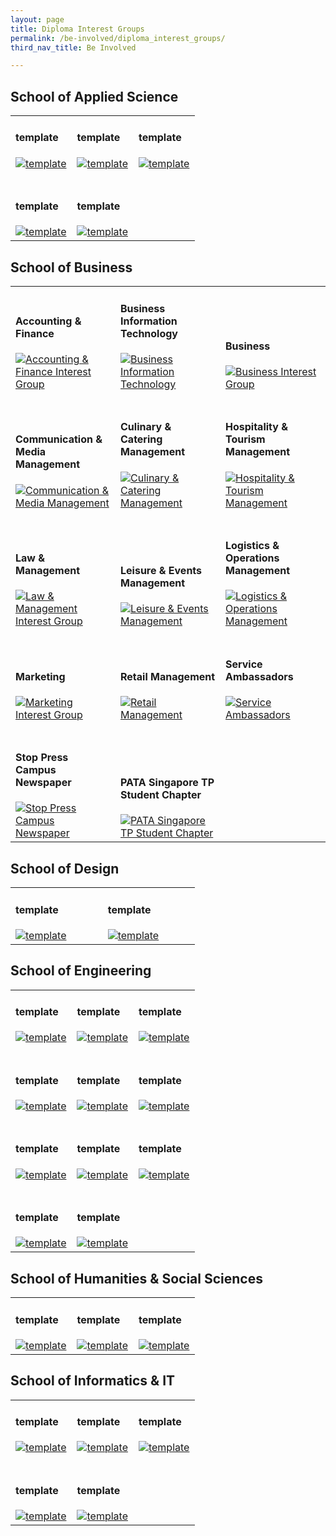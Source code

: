 ```yaml
---
layout: page
title: Diploma Interest Groups
permalink: /be-involved/diploma_interest_groups/
third_nav_title: Be Involved

---
```


## School of Applied Science

<div>
    <table>
        <tr>
            <td style="width:33%; vertical-align:bottom; border:none"><h4>template</h4>
                <a href="https://www.instagram.com/template/" target="_blank">
                    <image src="{{site.baseurl}}/images/CCA_template.jpg" style="display:block;margin-left:auto;margin-right:auto;" alt="template">
                    </image>
                </a>
            </td>
            <td style="width:33%; vertical-align:bottom; border:none"><h4>template</h4>
                <a href="https://www.instagram.com/template/" target="_blank">
                    <image src="{{site.baseurl}}/images/CCA_template.jpg" style="display:block;margin-left:auto;margin-right:auto;" alt="template">
                    </image>
                </a>
            </td>
            <td style="width:33%; vertical-align:bottom; border:none"><h4>template</h4>
                <a href="https://www.instagram.com/template/" target="_blank">
                    <image src="{{site.baseurl}}/images/CCA_template.jpg" style="display:block;margin-left:auto;margin-right:auto;" alt="template">
                    </image>
                </a>
            </td>
        </tr>
        <tr>
            <td style="width:33%; vertical-align:bottom; border:none"><br><h4>template</h4>
                <a href="https://www.instagram.com/template/" target="_blank">
                    <image src="{{site.baseurl}}/images/CCA_template.jpg" style="display:block;margin-left:auto;margin-right:auto;" alt="template">
                    </image>
                </a>
            </td>
            <td style="width:33%; vertical-align:bottom; border:none"><br><h4>template</h4>
                <a href="https://www.instagram.com/template/" target="_blank">
                    <image src="{{site.baseurl}}/images/CCA_template.jpg" style="display:block;margin-left:auto;margin-right:auto;" alt="template">
                    </image>
                </a>
            </td>
        </tr>
    </table>
</div>

## School of Business

<div>
    <table>
        <tr>
            <td style="width:33%; vertical-align:bottom; border:none"><h4>Accounting & Finance</h4>
                <a href="https://www.instagram.com/tp.anf/" target="_blank">
                    <image src="{{site.baseurl}}/images/CCA_afig.jpg" style="display:block;margin-left:auto;margin-right:auto;" alt="Accounting & Finance Interest Group">
                    </image>
                </a>
            </td>
            <td style="width:33%; vertical-align:bottom; border:none"><h4>Business Information Technology</h4>
                <a href="https://www.instagram.com/tpbitcampus/" target="_blank">
                    <image src="{{site.baseurl}}/images/CCA_bitig.jpg" style="display:block;margin-left:auto;margin-right:auto;" alt="Business Information Technology">
                    </image>
                </a>
            </td>
            <td style="width:33%; vertical-align:bottom; border:none"><h4>Business</h4>
                <a href="https://www.instagram.com/tp_bus/" target="_blank">
                    <image src="{{site.baseurl}}/images/CCA_big.jpg" style="display:block;margin-left:auto;margin-right:auto;" alt="Business Interest Group">
                    </image>
                </a>
            </td>
        </tr>
        <tr>
            <td style="width:33%; vertical-align:bottom; border:none"><br><h4>Communication & Media Management</h4>
                <a href="https://www.instagram.com/team_cmm/" target="_blank">
                    <image src="{{site.baseurl}}/images/CCA_cmmig.jpg" style="display:block;margin-left:auto;margin-right:auto;" alt="Communication & Media Management">
                    </image>
                </a>
            </td>
            <td style="width:33%; vertical-align:bottom; border:none"><br><h4>Culinary & Catering Management</h4>
                <a href="https://www.instagram.com/tp_ccm/" target="_blank">
                    <image src="{{site.baseurl}}/images/CCA_ccmig.jpg" style="display:block;margin-left:auto;margin-right:auto;" alt="Culinary & Catering Management">
                    </image>
                </a>
            </td>
            <td style="width:33%; vertical-align:bottom; border:none"><br><h4>Hospitality & Tourism Management</h4>
                <a href="https://www.instagram.com/tphtm/" target="_blank">
                    <image src="{{site.baseurl}}/images/CCA_htmig.jpg" style="display:block;margin-left:auto;margin-right:auto;" alt="Hospitality & Tourism Management">
                    </image>
                </a>
            </td>
        </tr>
        <tr>
            <td style="width:33%; vertical-align:bottom; border:none"><br><h4>Law & Management</h4>
                <a href="https://www.instagram.com/tplawinc/" target="_blank">
                    <image src="{{site.baseurl}}/images/CCA_lmig.jpg" style="display:block;margin-left:auto;margin-right:auto;" alt="Law & Management Interest Group">
                    </image>
                </a>
            </td>
            <td style="width:33%; vertical-align:bottom; border:none"><br><h4>Leisure & Events Management</h4>
                <a href="https://www.instagram.com/lemigofficial/" target="_blank">
                    <image src="{{site.baseurl}}/images/CCA_lemig.jpg" style="display:block;margin-left:auto;margin-right:auto;" alt="Leisure & Events Management">
                    </image>
                </a>
            </td>
            <td style="width:33%; vertical-align:bottom; border:none"><br><h4>Logistics & Operations Management</h4>
                <a href="https://www.instagram.com/tp_lom/" target="_blank">
                    <image src="{{site.baseurl}}/images/CCA_lomig.jpg" style="display:block;margin-left:auto;margin-right:auto;" alt="Logistics & Operations Management">
                    </image>
                </a>
            </td>
        </tr>
        <tr>
            <td style="width:33%; vertical-align:bottom; border:none"><br><h4>Marketing</h4>
                <a href="https://www.instagram.com/tpmarketing/" target="_blank">
                    <image src="{{site.baseurl}}/images/CCA_mig.jpg" style="display:block;margin-left:auto;margin-right:auto;" alt="Marketing Interest Group">
                    </image>
                </a>
            </td>
            <td style="width:33%; vertical-align:bottom; border:none"><br><h4>Retail Management</h4>
                <a href="https://www.instagram.com/tprmig/" target="_blank">
                    <image src="{{site.baseurl}}/images/CCA_rmig.jpg" style="display:block;margin-left:auto;margin-right:auto;" alt="Retail Management">
                    </image>
                </a>
            </td>
            <td style="width:33%; vertical-align:bottom; border:none"><br><h4>Service Ambassadors</h4>
                <a href="" target="_blank">
                    <image src="{{site.baseurl}}/images/CCA_saig.jpg" style="display:block;margin-left:auto;margin-right:auto;" alt="Service Ambassadors">
                    </image>
                </a>
            </td>
        </tr>
        <tr>
            <td style="width:33%; vertical-align:bottom; border:none"><br><h4>Stop Press Campus Newspaper</h4>
                <a href="https://www.instagram.com/explore/tags/tpstoppress/" target="_blank">
                    <image src="{{site.baseurl}}/images/CCA_spcnig.jpg" style="display:block;margin-left:auto;margin-right:auto;" alt="Stop Press Campus Newspaper">
                    </image>
                </a>
            </td>
            <td style="width:33%; vertical-align:bottom; border:none"><br><h4>PATA Singapore TP Student Chapter</h4>
                <a href="https://www.instagram.com/tp.pata/" target="_blank">
                    <image src="{{site.baseurl}}/images/CCA_pataig.jpg" style="display:block;margin-left:auto;margin-right:auto;" alt="PATA Singapore TP Student Chapter">
                    </image>
                </a>
            </td>
        </tr>
    </table>
</div>

## School of Design

<div>
    <table>
        <tr>
            <td style="width:33%; vertical-align:bottom; border:none"><h4>template</h4>
                <a href="https://www.instagram.com/template/" target="_blank">
                    <image src="{{site.baseurl}}/images/CCA_template.jpg" style="display:block;margin-left:auto;margin-right:auto;" alt="template">
                    </image>
                </a>
            </td>
            <td style="width:33%; vertical-align:bottom; border:none"><h4>template</h4>
                <a href="https://www.instagram.com/template/" target="_blank">
                    <image src="{{site.baseurl}}/images/CCA_template.jpg" style="display:block;margin-left:auto;margin-right:auto;" alt="template">
                    </image>
                </a>
            </td>
        </tr>
    </table>
</div>

## School of Engineering

<div>
    <table>
        <tr>
            <td style="width:33%; vertical-align:bottom; border:none"><h4>template</h4>
                <a href="https://www.instagram.com/template/" target="_blank">
                    <image src="{{site.baseurl}}/images/CCA_template.jpg" style="display:block;margin-left:auto;margin-right:auto;" alt="template">
                    </image>
                </a>
            </td>
            <td style="width:33%; vertical-align:bottom; border:none"><h4>template</h4>
                <a href="https://www.instagram.com/template/" target="_blank">
                    <image src="{{site.baseurl}}/images/CCA_template.jpg" style="display:block;margin-left:auto;margin-right:auto;" alt="template">
                    </image>
                </a>
            </td>
            <td style="width:33%; vertical-align:bottom; border:none"><h4>template</h4>
                <a href="https://www.instagram.com/template/" target="_blank">
                    <image src="{{site.baseurl}}/images/CCA_template.jpg" style="display:block;margin-left:auto;margin-right:auto;" alt="template">
                    </image>
                </a>
            </td>
        </tr>
        <tr>
            <td style="width:33%; vertical-align:bottom; border:none"><br><h4>template</h4>
                <a href="https://www.instagram.com/template/" target="_blank">
                    <image src="{{site.baseurl}}/images/CCA_template.jpg" style="display:block;margin-left:auto;margin-right:auto;" alt="template">
                    </image>
                </a>
            </td>
            <td style="width:33%; vertical-align:bottom; border:none"><br><h4>template</h4>
                <a href="https://www.instagram.com/template/" target="_blank">
                    <image src="{{site.baseurl}}/images/CCA_template.jpg" style="display:block;margin-left:auto;margin-right:auto;" alt="template">
                    </image>
                </a>
            </td>
            <td style="width:33%; vertical-align:bottom; border:none"><br><h4>template</h4>
                <a href="https://www.instagram.com/template/" target="_blank">
                    <image src="{{site.baseurl}}/images/CCA_template.jpg" style="display:block;margin-left:auto;margin-right:auto;" alt="template">
                    </image>
                </a>
            </td>
        </tr>
        <tr>
            <td style="width:33%; vertical-align:bottom; border:none"><br><h4>template</h4>
                <a href="https://www.instagram.com/template/" target="_blank">
                    <image src="{{site.baseurl}}/images/CCA_template.jpg" style="display:block;margin-left:auto;margin-right:auto;" alt="template">
                    </image>
                </a>
            </td>
            <td style="width:33%; vertical-align:bottom; border:none"><br><h4>template</h4>
                <a href="https://www.instagram.com/template/" target="_blank">
                    <image src="{{site.baseurl}}/images/CCA_template.jpg" style="display:block;margin-left:auto;margin-right:auto;" alt="template">
                    </image>
                </a>
            </td>
            <td style="width:33%; vertical-align:bottom; border:none"><br><h4>template</h4>
                <a href="https://www.instagram.com/template/" target="_blank">
                    <image src="{{site.baseurl}}/images/CCA_template.jpg" style="display:block;margin-left:auto;margin-right:auto;" alt="template">
                    </image>
                </a>
            </td>
        </tr>
        <tr>
            <td style="width:33%; vertical-align:bottom; border:none"><br><h4>template</h4>
                <a href="https://www.instagram.com/template/" target="_blank">
                    <image src="{{site.baseurl}}/images/CCA_template.jpg" style="display:block;margin-left:auto;margin-right:auto;" alt="template">
                    </image>
                </a>
            </td>
            <td style="width:33%; vertical-align:bottom; border:none"><br><h4>template</h4>
                <a href="https://www.instagram.com/template/" target="_blank">
                    <image src="{{site.baseurl}}/images/CCA_template.jpg" style="display:block;margin-left:auto;margin-right:auto;" alt="template">
                    </image>
                </a>
            </td>
        </tr>
    </table>
</div>

## School of Humanities & Social Sciences

<div>
    <table>
        <tr>
            <td style="width:33%; vertical-align:bottom; border:none"><h4>template</h4>
                <a href="https://www.instagram.com/template/" target="_blank">
                    <image src="{{site.baseurl}}/images/CCA_template.jpg" style="display:block;margin-left:auto;margin-right:auto;" alt="template">
                    </image>
                </a>
            </td>
            <td style="width:33%; vertical-align:bottom; border:none"><h4>template</h4>
                <a href="https://www.instagram.com/template/" target="_blank">
                    <image src="{{site.baseurl}}/images/CCA_template.jpg" style="display:block;margin-left:auto;margin-right:auto;" alt="template">
                    </image>
                </a>
            </td>
            <td style="width:33%; vertical-align:bottom; border:none"><h4>template</h4>
                <a href="https://www.instagram.com/template/" target="_blank">
                    <image src="{{site.baseurl}}/images/CCA_template.jpg" style="display:block;margin-left:auto;margin-right:auto;" alt="template">
                    </image>
                </a>
            </td>
        </tr>
    </table>
</div>

## School of Informatics & IT

<div>
    <table>
        <tr>
            <td style="width:33%; vertical-align:bottom; border:none"><h4>template</h4>
                <a href="https://www.instagram.com/template/" target="_blank">
                    <image src="{{site.baseurl}}/images/CCA_template.jpg" style="display:block;margin-left:auto;margin-right:auto;" alt="template">
                    </image>
                </a>
            </td>
            <td style="width:33%; vertical-align:bottom; border:none"><h4>template</h4>
                <a href="https://www.instagram.com/template/" target="_blank">
                    <image src="{{site.baseurl}}/images/CCA_template.jpg" style="display:block;margin-left:auto;margin-right:auto;" alt="template">
                    </image>
                </a>
            </td>
            <td style="width:33%; vertical-align:bottom; border:none"><h4>template</h4>
                <a href="https://www.instagram.com/template/" target="_blank">
                    <image src="{{site.baseurl}}/images/CCA_template.jpg" style="display:block;margin-left:auto;margin-right:auto;" alt="template">
                    </image>
                </a>
            </td>
        </tr>
        <tr>
            <td style="width:33%; vertical-align:bottom; border:none"><br><h4>template</h4>
                <a href="https://www.instagram.com/template/" target="_blank">
                    <image src="{{site.baseurl}}/images/CCA_template.jpg" style="display:block;margin-left:auto;margin-right:auto;" alt="template">
                    </image>
                </a>
            </td>
            <td style="width:33%; vertical-align:bottom; border:none"><br><h4>template</h4>
                <a href="https://www.instagram.com/template/" target="_blank">
                    <image src="{{site.baseurl}}/images/CCA_template.jpg" style="display:block;margin-left:auto;margin-right:auto;" alt="template">
                    </image>
                </a>
            </td>
        </tr>
    </table>
</div>